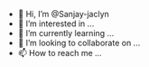 - 👋 Hi, I’m @Sanjay-jaclyn
- 👀 I’m interested in ...
- 🌱 I’m currently learning ...
- 💞️ I’m looking to collaborate on ...
- 📫 How to reach me ...

<!---
Sanjay-jaclyn/Sanjay-jaclyn is a ✨ special ✨ repository because its `README.md` (this file) appears on your GitHub profile.
You can click the Preview link to take a look at your changes.
--->
